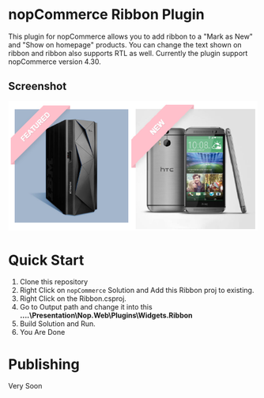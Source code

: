 

 # nopCommerce Ribbon Plugin
This plugin for nopCommerce allows you to add ribbon to a "Mark as New" and "Show on homepage" products. You can change the text shown on ribbon and ribbon also supports RTL as well. Currently the plugin support nopCommerce version 4.30.

## Screenshot 
![Screenshots](/_docs/pic.jpg)

# <a name="quick-start"></a>Quick Start
1. Clone this repository
2. Right Click on `nopCommerce` Solution and Add this Ribbon proj to existing.
3. Right Click on the Ribbon.csproj.
4. Go to Output path and change it into this **..\..\Presentation\Nop.Web\Plugins\Widgets.Ribbon**
5. Build Solution and Run.
6. You Are Done

# Publishing
Very Soon 
 

